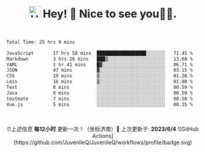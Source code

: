 [comment]: <> (⏳ Year progress { ████████████▁▁▁▁▁▁▁▁▁▁▁▁▁▁▁▁▁▁ } 42.26 %)

<p align="center">
    
</p>

<br/>

<h1 align="center"><img src="https://emojis.slackmojis.com/emojis/images/1531849430/4246/blob-sunglasses.gif?1531849430" width="30" alt='Hello'/> Hey! 👋  Nice to see you💬✨.</h1>
<br/>

<!--START_SECTION:Qin-->

```txt
Total Time: 25 hrs 9 mins

JavaScript       17 hrs 58 mins  ██████████████████░░░░░░░   71.45 %
Markdown         3 hrs 26 mins   ███▒░░░░░░░░░░░░░░░░░░░░░   13.68 %
YAML             1 hr 41 mins    █▓░░░░░░░░░░░░░░░░░░░░░░░   06.71 %
JSON             47 mins         ▓░░░░░░░░░░░░░░░░░░░░░░░░   03.15 %
CSS              19 mins         ▒░░░░░░░░░░░░░░░░░░░░░░░░   01.26 %
Less             16 mins         ▒░░░░░░░░░░░░░░░░░░░░░░░░   01.08 %
Text             8 mins          ░░░░░░░░░░░░░░░░░░░░░░░░░   00.59 %
Java             8 mins          ░░░░░░░░░░░░░░░░░░░░░░░░░   00.59 %
textmate         7 mins          ░░░░░░░░░░░░░░░░░░░░░░░░░   00.50 %
Vue.js           5 mins          ░░░░░░░░░░░░░░░░░░░░░░░░░   00.35 %
```

<!--END_SECTION:Qin-->


<br/>
<p align="center">
    ⏰上述信息 <b>每12小时</b> 更新一次！（坐标济南）🌱 上次更新于: <b>2023/6/4</b> ![GitHub Actions](https://github.com/JuvenileQ/JuvenileQ/workflows/profile/badge.svg)
</p>

